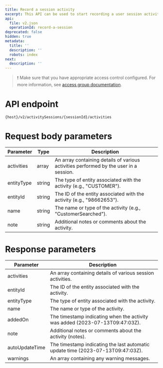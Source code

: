 ```yaml
---
title: Record a session activity
excerpt: This API can be used to start recording a user session activity in a module.
api:
  file: v2.json
  operationId: record-a-session
deprecated: false
hidden: true
metadata:
  title: ''
  description: ''
  robots: index
next:
  description: ''
---
```

> ❗️ Make sure that you have appropriate access control configured. For more information, see [access group documentation](https://docs.capillarytech.com/docs/access-group).

# API endpoint

`{host}/v2/activitySessions/{sessionId}/activities`

# Request body parameters

| Parameter  | Type   | Description                                                                           |
| ---------- | ------ | ------------------------------------------------------------------------------------- |
| activities | array  | An array containing details of various activities performed by the user in a session. |
| entityType | string | The type of entity associated with the activity (e.g., "CUSTOMER").                   |
| entityId   | string | The ID of the entity associated with the activity (e.g., "98662653").                 |
| name       | string | The name or type of the activity (e.g., "CustomerSearched").                          |
| note       | string | Additional notes or comments about the activity.                                      |

# Response parameters

| Parameter      | Description                                                                     |
| -------------- | ------------------------------------------------------------------------------- |
| activities     | An array containing details of various session activities.                      |
| entityId       | The ID of the entity associated with the activity.                              |
| entityType     | The type of entity associated with the activity.                                |
| name           | The name or type of the activity.                                               |
| addedOn        | The timestamp indicating when the activity was added (2023-07-13T09:47:03Z).    |
| note           | Additional notes or comments about the activity (notes).                        |
| autoUpdateTime | The timestamp indicating the last automatic update time (2023-07-13T09:47:03Z). |
| warnings       | An array containing any warning messages.                                       |
